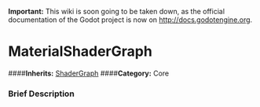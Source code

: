 **Important:** This wiki is soon going to be taken down, as the official documentation of the Godot project is now on http://docs.godotengine.org.

#  MaterialShaderGraph  
####**Inherits:** [ShaderGraph](class_shadergraph)
####**Category:** Core

###  Brief Description  

